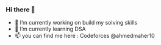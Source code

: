 ### Hi there 👋

- 🔭 I’m currently working on build my solving skills
- 🌱 I’m currently learning DSA
- 📫 you can find me here : Codeforces @ahmedmaher10
